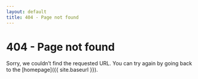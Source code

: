 ```yaml
---
layout: default
title: 404 - Page not found
---
```

404 - Page not found
====================
Sorry, we couldn’t find the requested URL. You can try again by going back to the [homepage]({{ site.baseurl }}).
